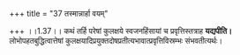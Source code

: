 +++
title = "37 तस्मान्नार्हा वयम्"

+++
।।1.37।। कथं तर्हि परेषां कुलक्षये स्वजनहिंसायां च प्रवृत्तिस्तत्राह
**यद्यपीति।** लोभोपहतबुद्धित्वात्तेषां
कुलक्षयादिप्रयुक्तदोषप्रतीत्यभावात्प्रवृत्तिविस्रम्भः संभवतीत्यर्थः।  
